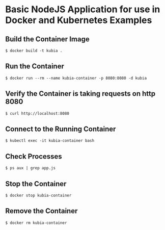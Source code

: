 # Basic NodeJS Application for use in Docker and Kubernetes Examples

## Build the Container Image
```
$ docker build -t kubia .
```

## Run the Container
```
$ docker run --rm --name kubia-container -p 8080:8080 -d kubia
```
## Verify the Container is taking requests on http 8080
```
$ curl http://localhost:8080
```
## Connect to the Running Container
```
$ kubectl exec -it kubia-container bash
```
## Check Processes
```
$ ps aux | grep app.js 
```
## Stop the Container
```
$ docker stop kubia-container
```
## Remove the Container
```
$ docker rm kubia-container
```
